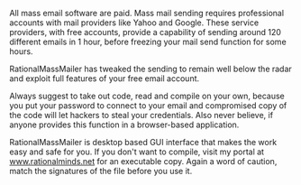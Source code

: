 All mass email software are paid. Mass mail sending requires professional accounts with mail providers like Yahoo and Google. These service providers, with free accounts, provide a capability of sending around 120 different emails in 1 hour, before freezing your mail send function for some hours.

RationalMassMailer has tweaked the sending to remain well below the radar and exploit full features of your free email account.

Always suggest to take out code, read and compile on your own, because you put your password to connect to your email and compromised copy of the code will let hackers to steal your credentials. Also never believe, if anyone provides this function in a browser-based application.

RationalMassMailer is desktop based GUI interface that makes the work easy and safe for you. If you don't want to compile, visit my portal at www.rationalminds.net for an executable copy. Again a word of caution, match the signatures of the file before you use it.

